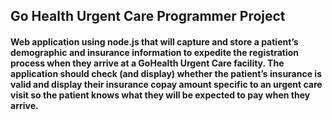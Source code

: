 ## Go Health Urgent Care Programmer Project

#### Web application using node.js that will capture and store a patient’s demographic and insurance information to expedite the registration process when they arrive at a GoHealth Urgent Care facility. The application should check (and display) whether the patient’s insurance is valid and display their insurance copay amount specific to an urgent care visit so the patient knows what they will be expected to pay when they arrive.

